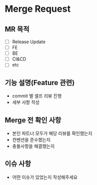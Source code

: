 # Merge Request 
##  MR 목적
  - [ ] Release Update
  - [ ] FE
  - [ ] BE
  - [ ] CI&CD
  - [ ] etc
##  기능 설명(Feature 관련)
 - commit 별 셀프 리뷰 진행
 - 세부 사항 작성
## Merge 전 확인 사항
 - 본인 파트너 모두가 해당 리뷰를 확인했는지
 - 컨벤션을 준수했는지
 - 충돌사항을 해결했는지
## 이슈 사항
 - 어떤 이슈가 있었는지 작성해주세요

